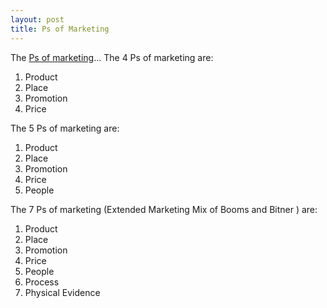 ```yaml
---
layout: post
title: Ps of Marketing
---
```


The [Ps of marketing](http://www.valuebasedmanagement.net/methods_marketing_mix.html)... The 4 Ps of marketing are:

1. Product
2. Place
3. Promotion
4. Price

The 5 Ps of marketing are:

1. Product
2. Place
3. Promotion
4. Price
5. People

The 7 Ps of marketing (Extended Marketing Mix of Booms and Bitner ) are:

1. Product
2. Place
3. Promotion
4. Price
5. People
6. Process
7. Physical Evidence
